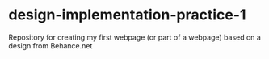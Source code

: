 # design-implementation-practice-1
Repository for creating my first webpage (or part of a webpage) based on a design from Behance.net
